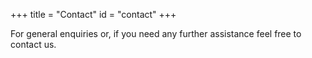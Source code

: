 +++
title = "Contact"
id = "contact"
+++

For general enquiries or, if you need any further assistance feel free to contact us.
